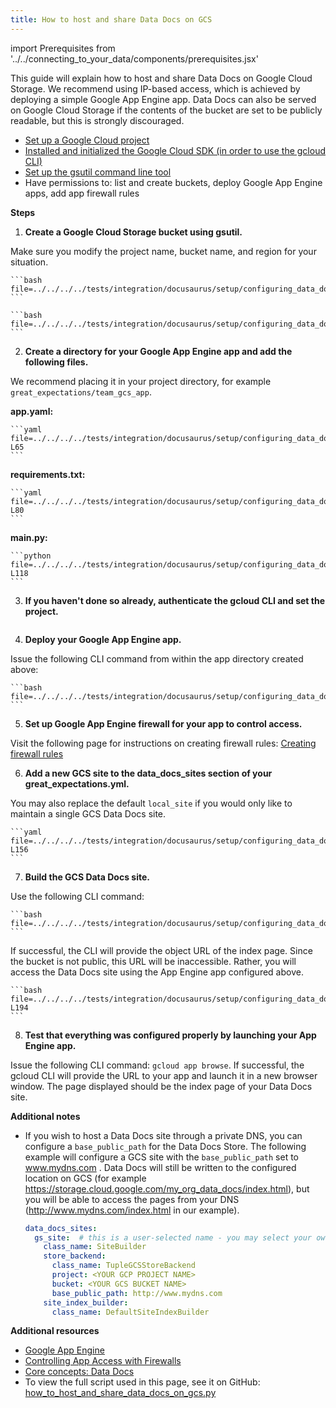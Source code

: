 ```yaml
---
title: How to host and share Data Docs on GCS
---
```

import Prerequisites from '../../connecting_to_your_data/components/prerequisites.jsx'


This guide will explain how to host and share Data Docs on Google Cloud Storage. We recommend using IP-based access, which is achieved by deploying a simple Google App Engine app. Data Docs can also be served on Google Cloud Storage if the contents of the bucket are set to be publicly readable, but this is strongly discouraged.

<Prerequisites>

- [Set up a Google Cloud project](https://cloud.google.com/resource-manager/docs/creating-managing-projects)
- [Installed and initialized the Google Cloud SDK (in order to use the gcloud CLI)](https://cloud.google.com/sdk/docs/quickstarts)
- [Set up the gsutil command line tool](https://cloud.google.com/storage/docs/gsutil_install)
- Have permissions to: list and create buckets, deploy Google App Engine apps, add app firewall rules

</Prerequisites>

**Steps**

1. **Create a Google Cloud Storage bucket using gsutil.**

  Make sure you modify the project name, bucket name, and region for your situation.

    ```bash file=../../../../tests/integration/docusaurus/setup/configuring_data_docs/how_to_host_and_share_data_docs_on_gcs.py#L37
    ```

    ```bash file=../../../../tests/integration/docusaurus/setup/configuring_data_docs/how_to_host_and_share_data_docs_on_gcs.py#L54
    ```

2. **Create a directory for your Google App Engine app and add the following files.**

  We recommend placing it in your project directory, for example ``great_expectations/team_gcs_app``.

  **app.yaml:**

    ```yaml file=../../../../tests/integration/docusaurus/setup/configuring_data_docs/how_to_host_and_share_data_docs_on_gcs.py#L63-L65
    ```

  **requirements.txt:**

    ```yaml file=../../../../tests/integration/docusaurus/setup/configuring_data_docs/how_to_host_and_share_data_docs_on_gcs.py#L79-L80
    ```

  **main.py:**

    ```python file=../../../../tests/integration/docusaurus/setup/configuring_data_docs/how_to_host_and_share_data_docs_on_gcs.py#L89-L118
    ```

3. **If you haven't done so already, authenticate the gcloud CLI and set the project.**

    ```bash file=../../../../tests/integration/docusaurus/setup/configuring_data_docs/how_to_host_and_share_data_docs_on_gcs.py#L125
    ```

4. **Deploy your Google App Engine app.**

  Issue the following CLI command from within the app directory created above:

    ```bash file=../../../../tests/integration/docusaurus/setup/configuring_data_docs/how_to_host_and_share_data_docs_on_gcs.py#L131
    ```

5. **Set up Google App Engine firewall for your app to control access.**

  Visit the following page for instructions on creating firewall rules: [Creating firewall rules](https://cloud.google.com/appengine/docs/standard/python3/creating-firewalls)

6. **Add a new GCS site to the data_docs_sites section of your great_expectations.yml.**

  You may also replace the default ``local_site`` if you would only like to maintain a single GCS Data Docs site.

    ```yaml file=../../../../tests/integration/docusaurus/setup/configuring_data_docs/how_to_host_and_share_data_docs_on_gcs.py#L140-L156
    ```

7. **Build the GCS Data Docs site.**

  Use the following CLI command: 
  
    ```bash file=../../../../tests/integration/docusaurus/setup/configuring_data_docs/how_to_host_and_share_data_docs_on_gcs.py#L176
    ```

  If successful, the CLI will provide the object URL of the index page. Since the bucket is not public, this URL will be inaccessible. Rather, you will access the Data Docs site using the App Engine app configured above.

    ```bash file=../../../../tests/integration/docusaurus/setup/configuring_data_docs/how_to_host_and_share_data_docs_on_gcs.py#L187-L194
    ```

8. **Test that everything was configured properly by launching your App Engine app.**

  Issue the following CLI command: ``gcloud app browse``. If successful, the gcloud CLI will provide the URL to your app and launch it in a new browser window. The page displayed should be the index page of your Data Docs site.


**Additional notes**

- If you wish to host a Data Docs site through a private DNS, you can configure a ``base_public_path`` for the Data Docs Store.  The following example will configure a GCS site with the ``base_public_path`` set to www.mydns.com .  Data Docs will still be written to the configured location on GCS (for example https://storage.cloud.google.com/my_org_data_docs/index.html), but you will be able to access the pages from your DNS (http://www.mydns.com/index.html in our example).

  ```yaml
  data_docs_sites:
    gs_site:  # this is a user-selected name - you may select your own
      class_name: SiteBuilder
      store_backend:
        class_name: TupleGCSStoreBackend
        project: <YOUR GCP PROJECT NAME>
        bucket: <YOUR GCS BUCKET NAME>
        base_public_path: http://www.mydns.com
      site_index_builder:
        class_name: DefaultSiteIndexBuilder
  ```

**Additional resources**

- [Google App Engine](https://cloud.google.com/appengine/docs/standard/python3)
- [Controlling App Access with Firewalls](https://cloud.google.com/appengine/docs/standard/python3/creating-firewalls)
- [Core concepts: Data Docs](../../../reference/data_docs.md)
- To view the full script used in this page, see it on GitHub: [how_to_host_and_share_data_docs_on_gcs.py](https://github.com/great-expectations/great_expectations/tree/develop/tests/integration/docusaurus/setup/configuring_data_docs/how_to_host_and_share_data_docs_on_gcs.py)

